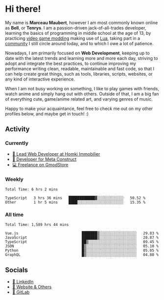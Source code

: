 # Hi there!

My name is **Marceau Maubert**, however I am most commonly known online as **Bell**, or **Tenrys**. I am a passion-driven jack-of-all-trades developer, learning the basics of programming in middle school at the age of 13, by practicing [video game modding](https://garrysmod.com) making use of [Lua](https://lua.org), taking part in a [community](https://metastruct.net) I still circle around today, and to which I owe a lot of patience.

Nowadays, I am primarily focused on **Web Development**, keeping up to date with the latest trends and learning more and more each day, striving to adopt  and integrate the best practices, to continue improving my performance writing clean, readable, maintainable and fast code, so that I can help create great things, such as tools, libraries, scripts, websites, or any kind of interactive experience.

When I am not busy working on something, I like to play games with friends, watch anime and simply hang out with others. Outside of that, I am a big fan of everything cute, game/anime related art, and varying genres of music.

Happy to make your acquaintance, feel free to check me out on my other profiles below, and maybe get in touch! :)

## Activity

### Currently

- [🏢 Lead Web Developer at Homki Immobilier](https://homki-immobilier.com)
- [🎈 Developer for Meta Construct](https://metastruct.net)
- [💻 Freelance on GmodStore](https://www.gmodstore.com/users/Tenrys)

### Weekly
<!--START_SECTION:wakaWeekly-->

```text
Total Time: 6 hrs 2 mins

TypeScript   3 hrs 36 mins   ████████████▓░░░░░░░░░░░░   50.52 %
Other        1 hr 5 mins     ████░░░░░░░░░░░░░░░░░░░░░   15.35 %
```

<!--END_SECTION:wakaWeekly-->

### All time
<!--START_SECTION:wakaTotal-->

```text
Total Time: 1,589 hrs 44 mins

Vue.js                             ███████▒░░░░░░░░░░░░░░░░░   29.83 %
JavaScript                         ███████▒░░░░░░░░░░░░░░░░░   28.87 %
TypeScript                         ██▒░░░░░░░░░░░░░░░░░░░░░░   09.45 %
JSON                               █▒░░░░░░░░░░░░░░░░░░░░░░░   05.10 %
Python                             █▒░░░░░░░░░░░░░░░░░░░░░░░   05.05 %
GraphQL                            █▒░░░░░░░░░░░░░░░░░░░░░░░   04.80 %
```

<!--END_SECTION:wakaTotal-->

## Socials

- [👔 LinkedIn](https://www.linkedin.com/in/marceau-maubert)
- [🔗 Website & Others](https://bell.moe)
- [🦊 GitLab](https://gitlab.com/Tenrys)
